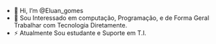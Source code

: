 - 👋 Hi, I’m @Eluan_gomes
- 👀 Sou Interessado em computação, Programação, e de Forma Geral Trabalhar com Tecnologia Diretamente.
- ⚡ Atualmente Sou estudante e Suporte em T.I.

<!---

--->
